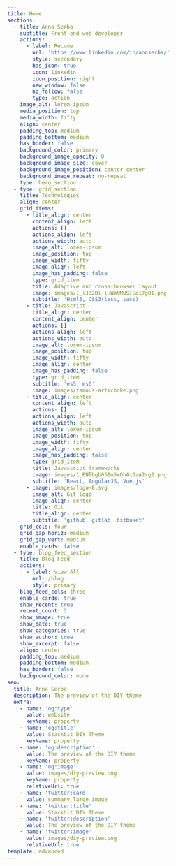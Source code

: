 ```yaml
---
title: Home
sections:
  - title: Anna Serba
    subtitle: Front-end web developer
    actions:
      - label: Recume
        url: 'https://www.linkedin.com/in/annserba/'
        style: secondary
        has_icon: true
        icon: linkedin
        icon_position: right
        new_window: false
        no_follow: false
        type: action
    image_alt: lorem-ipsum
    media_position: top
    media_width: fifty
    align: center
    padding_top: medium
    padding_bottom: medium
    has_border: false
    background_color: primary
    background_image_opacity: 0
    background_image_size: cover
    background_image_position: center center
    background_image_repeat: no-repeat
    type: hero_section
  - type: grid_section
    title: Technologies
    align: center
    grid_items:
      - title_align: center
        content_align: left
        actions: []
        actions_align: left
        actions_width: auto
        image_alt: lorem-ipsum
        image_position: top
        image_width: fifty
        image_align: left
        image_has_padding: false
        type: grid_item
        title: Adaptive and cross-browser layout
        image: images/1_lJ32Bl-lHWmNMUSiSq17gQ1.png
        subtitle: 'Html5, CSS3(less, sass)'
      - title: Javascript
        title_align: center
        content_align: center
        actions: []
        actions_align: left
        actions_width: auto
        image_alt: lorem-ipsum
        image_position: top
        image_width: fifty
        image_align: center
        image_has_padding: false
        type: grid_item
        subtitle: 'es5, es6'
        image: images/famous-artichoke.png
      - title_align: center
        content_align: left
        actions: []
        actions_align: left
        actions_width: auto
        image_alt: lorem-ipsum
        image_position: top
        image_width: fifty
        image_align: center
        image_has_padding: false
        type: grid_item
        title: Javascript frameworks
        image: images/1_PNlbgb05IwSxOhAz0aA2rg2.png
        subtitle: 'React, AngularJS, Vue.js'
      - image: images/logo-8.svg
        image_alt: Git logo
        image_align: center
        title: Git
        title_align: center
        subtitle: 'github, gitlab, bitbuket'
    grid_cols: four
    grid_gap_horiz: medium
    grid_gap_vert: medium
    enable_cards: false
  - type: blog_feed_section
    title: Blog Feed
    actions:
      - label: View All
        url: /blog
        style: primary
    blog_feed_cols: three
    enable_cards: true
    show_recent: true
    recent_count: 3
    show_image: true
    show_date: true
    show_categories: true
    show_author: true
    show_excerpt: false
    align: center
    padding_top: medium
    padding_bottom: medium
    has_border: false
    background_color: none
seo:
  title: Anna Serba
  description: The preview of the DIY theme
  extra:
    - name: 'og:type'
      value: website
      keyName: property
    - name: 'og:title'
      value: Stackbit DIY Theme
      keyName: property
    - name: 'og:description'
      value: The preview of the DIY theme
      keyName: property
    - name: 'og:image'
      value: images/diy-preview.png
      keyName: property
      relativeUrl: true
    - name: 'twitter:card'
      value: summary_large_image
    - name: 'twitter:title'
      value: Stackbit DIY Theme
    - name: 'twitter:description'
      value: The preview of the DIY theme
    - name: 'twitter:image'
      value: images/diy-preview.png
      relativeUrl: true
template: advanced
---
```

